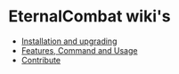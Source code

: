# EternalCombat wiki's
* [Installation and upgrading](installation.md)
* [Features, Command and Usage](features.md)
* [Contribute](contribute.md)